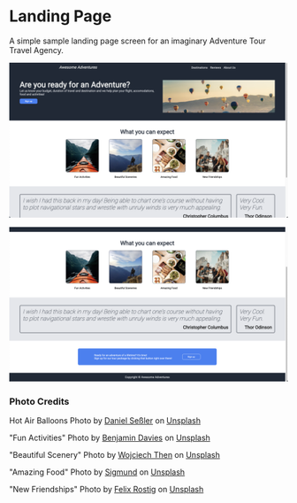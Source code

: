 # Landing Page

A simple sample landing page screen for an imaginary Adventure Tour Travel Agency.

![Top Part of Landing Page](./images/page-top.png)

![Bottom Part of Landing Page](./images/page-bottom.png)

### Photo Credits

Hot Air Balloons
Photo by <a href="https://unsplash.com/@danielsessler?utm_source=unsplash&utm_medium=referral&utm_content=creditCopyText">Daniel Seßler</a> on <a href="https://unsplash.com/photos/a-bunch-of-hot-air-balloons-flying-in-the-sky-VfnOKRtY_5k?utm_source=unsplash&utm_medium=referral&utm_content=creditCopyText">Unsplash</a>


"Fun Activities"
Photo by <a href="https://unsplash.com/@bendavisual?utm_source=unsplash&utm_medium=referral&utm_content=creditCopyText">Benjamin Davies</a> on <a href="https://unsplash.com/photos/mqN-EV9rNlY?utm_source=unsplash&utm_medium=referral&utm_content=creditCopyText">Unsplash</a>


"Beautiful Scenery"
Photo by <a href="https://unsplash.com/@wthen?utm_source=unsplash&utm_medium=referral&utm_content=creditCopyText">Wojciech Then</a> on <a href="https://unsplash.com/photos/DijA5f0voGQ?utm_source=unsplash&utm_medium=referral&utm_content=creditCopyText">Unsplash</a>
  

"Amazing Food"
Photo by <a href="https://unsplash.com/@sigmund?utm_source=unsplash&utm_medium=referral&utm_content=creditCopyText">Sigmund</a> on <a href="https://unsplash.com/photos/lWQUQQ7O9R0?utm_source=unsplash&utm_medium=referral&utm_content=creditCopyText">Unsplash</a>


"New Friendships"
Photo by <a href="https://unsplash.com/@felixrstg?utm_source=unsplash&utm_medium=referral&utm_content=creditCopyText">Felix Rostig</a> on <a href="https://unsplash.com/photos/UmV2wr-Vbq8?utm_source=unsplash&utm_medium=referral&utm_content=creditCopyText">Unsplash</a>
  